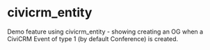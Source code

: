 civicrm_entity
==============

Demo feature using civicrm_entity - showing creating an OG when a CiviCRM Event of type
1 (by default Conference) is created.
 
 